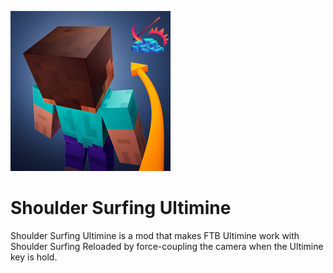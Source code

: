 ![](./src/main/resources/logo.png)

# Shoulder Surfing Ultimine

Shoulder Surfing Ultimine is a mod that makes FTB Ultimine work with Shoulder Surfing Reloaded by force-coupling the camera when the Ultimine key is hold.
